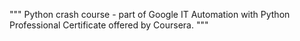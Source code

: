 """
Python crash course - part of Google IT Automation with Python Professional Certificate offered by Coursera.
"""
